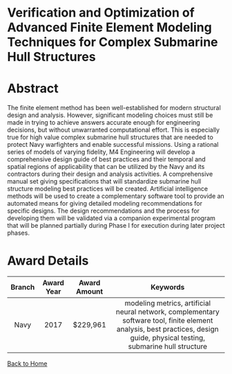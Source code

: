 
Verification and Optimization of Advanced Finite Element Modeling Techniques for Complex Submarine Hull Structures
==================================================================================================================

# Abstract


The finite element method has been well-established for modern structural design and analysis. However, significant modeling choices must still be made in trying to achieve answers accurate enough for engineering decisions, but without unwarranted computational effort. This is especially true for high value complex submarine hull structures that are needed to protect Navy warfighters and enable successful missions. Using a rational series of models of varying fidelity, M4 Engineering will develop a comprehensive design guide of best practices and their temporal and spatial regions of applicability that can be utilized by the Navy and its contractors during their design and analysis activities. A comprehensive manual set giving specifications that will standardize submarine hull structure modeling best practices will be created. Artificial intelligence methods will be used to create a complementary software tool to provide an automated means for giving detailed modeling recommendations for specific designs. The design recommendations and the process for developing them will be validated via a companion experimental program that will be planned partially during Phase I for execution during later project phases.  

# Award Details

|Branch|Award Year|Award Amount|Keywords|
| :---: | :---: | :---: | :---: |
|Navy|2017|$229,961|modeling metrics, artificial neural network, complementary software tool, finite element analysis, best practices, design guide, physical testing, submarine hull structure|
  
  


[Back to Home](https://github.com/chrischow/dod_sbir_awards/Reports/DJ/#1943)